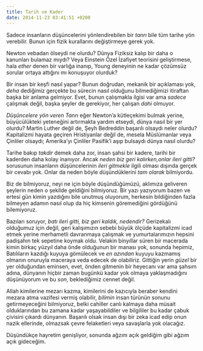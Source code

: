 ```yaml
---
title: Tarih ve Kader
date: 2014-11-23 03:41:51 +0200
---
```


Sadece insanların düşüncelerini yönlendirebilen bir *tanrı* bile tüm
tarihe yön verebilir. Bunun için fizik kurallarını değiştirmeye gerek
yok.

Newton vebadan ölseydi ne olurdu? Dünya Fiziksiz kalıp bir daha o
kanunları bulamaz mıydı? Veya Einstein Özel İzafiyet teorisini
geliştirmese, hala *ether* denen bir varlığa inanıp, Young deneyinin ne
kadar çözümsüz sorular ortaya attığını mı konuşuyor olurduk?

Bir insan bir keşfi nasıl yapar? Bunun doğrudan, mekanik bir açıklaması
yok, *deha* dediğimiz gerçekte bu sürecin nasıl olduğunu bilmediğimizi
itiraftan başka bir anlama gelmiyor. Evet, bunun çalışmakla ilgisi var
ama *sadece* çalışmak değil, başka şeyler de gerekiyor, her çalışan
*dahi* olmuyor.

*Düşüncelere yön veren Tanrı* eğer Newton’a kütleçekimi bulmak yerine,
büyücülükteki yeteneğini artırmakta yardım etseydi, dünya nasıl bir yer
olurdu? Martin Luther değil de, Şeyh Bedreddin başarılı olsaydı neler
olurdu? Kapitalizmi hayata geçiren Hristiyanlar değil de, mesela
Müslümanlar veya Çinliler olsaydı; Amerika’yı Çinliler Pasifik’i aşıp
bulsaydı dünya nasıl olurdu?

Tarihe bakıp *takdir* demek daha zor, insan şahsi bir kadere, tarihi bir
kaderden daha kolay inanıyor. Ancak *neden biz geri kalırken,onlar ileri
gitti?* sorusunun insanların düşüncelerinin *ileri gitmekle* ilgili
olması dışında gerçek bir cevabı yok. Onlar da neden böyle
düşündüklerini *tam olarak* bilmiyordu.

Biz de bilmiyoruz, neyi ne için böyle düşündüğümüzü, aklımıza geliveren
şeylerin neden o şekilde geldiğini bilmiyoruz. Bir yazı yazıyorum bazen
ve ertesi gün kimin yazdığını bile unutmuş oluyorum, herkesin
bildiğinden fazla bilmeyen adamın nasıl olup da hiç kimsenin
göremediğini gördüğünü bilemiyoruz.

Bazıları soruyor, *batı ileri gitti, biz geri kaldık, nedendir?*
Gerizekalı olduğumuz için değil, geri kalışımızın sebebi büyük ölçüde
kapitalizmi icad etmek yerine merhametli davranmaya çalışmak ve
yumurtalarımızın hepsini padişahın tek sepetine koymak oldu. Velakin
binyıllar süren bir macerada kimin birkaç yüzyıl daha önde olduğunun bir
manası yok, sonunda hepimiz, Batılıların kazdığı kuyuya gömülecek ve *en
azından* kuyuyu kazmamış olmanın onuruyla maceraya veda edecek de
olabiliriz. Gittiğin yerin *güzel* bir yer olduğundan eminsen, evet,
önden gitmenin bir heyecanı var ama şahsım adına, dünyanın hiçbir zaman
bugünkü kadar yok olmaya yaklaşmadığını düşünüyorum ve bu *son*,
beklediğimiz cennet değil.

Allah kimilerine mezarı kazma, kimilerini de kazıcıyla beraber kendini
mezara atma vazifesi vermiş olabilir, *bilimin* insan türünün sonunu
getirmeyeceğini bilmiyoruz, belki cahiller canlı kalmaya daha müsait
olduklarından bu zamana kadar yaşayabildiler ve bilgililer bu kadar
çabuk çivisini çıkardı dünyanın. Başarılı olsak insan dışı bir zeka icad
edip onun nazik ellerinde, olmazsak çevre felaketleri veya savaşlarla
yok olacağız.

Düşündükçe hayretim genişliyor, sonunda ağzım açık geldiğim gibi ağzım
açık gideceğim.
